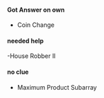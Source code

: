 #### Got Answer on own
- Coin Change 


#### needed help
-House Robber II 


#### no clue
- Maximum Product Subarray 
